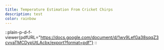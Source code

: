 ```yaml
---
title: Temperature Estimation From Cricket Chirps
description: test
color: rainbow
---
```

::plain-p-d-f-viewer{pdfURL="https://docs.google.com/document/d/1wv9LefGa38sqqZ3cvvaTMCDypUtLAcbx/export?format=pdf"}
::